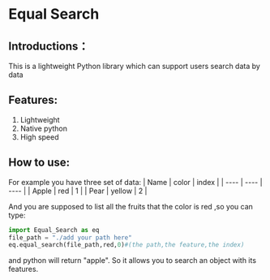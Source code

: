 # Equal Search
## Introductions：
This is a lightweight Python library which can support users search data by data
## Features:
1. Lightweight
2. Native python
3. High speed
## How to use:
For example you have three set of data:
|  Name  | color  | index  |
|  ----  | ----  | ----  |
| Apple | red | 1 |
| Pear | yellow | 2 |

And you are supposed to list all the fruits that the color is red ,so you can type:
```python
import Equal_Search as eq
file_path = "./add your path here"
eq.equal_search(file_path,red,0)#(the path,the feature,the index) 
```
and python will return "apple". 
So it allows you to search an object with its features.
